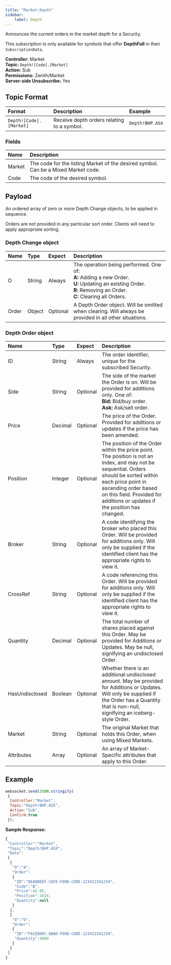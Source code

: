 ```yaml
---
title: "Market:Depth"
sidebar:
    label: Depth
---
```


Announces the current orders in the market depth for a Security.

This subscription is only available for symbols that offer **DepthFull** in their `SubscriptionData`.

**Controller:** Market\
**Topic:** `Depth![Code].[Market]`\
**Action:** Sub\
**Permissions:** Zenith/Market\
**Server-side Unsubscribe:** Yes

## Topic Format

| Format                     | Description | Example
| :------------------------- | :--- | :--- |
| `Depth![Code].[Market]` | Receive depth orders relating to a symbol. | `Depth!BHP.ASX` |

### Fields

| Name | Description
| :--- | :--- |
| Market | The code for the listing Market of the desired symbol. Can be a Mixed Market code. |
| Code | The code of the desired symbol. |

## Payload

An ordered array of zero or more Depth Change objects, to be applied in sequence.

Orders are not provided in any particular sort order. Clients will need to apply appropriate sorting.

### Depth Change object

| Name   | Type    | Expect   | Description |
| :------| :------ | :------- | :--- |
| O      | String  | Always   | The operation being performed. One of:<br>**A:** Adding a new Order.<br>**U:** Updating an existing Order.<br>**R:** Removing an Order.<br>**C:** Clearing all Orders. |
| Order  | Object  | Optional | A Depth Order object. Will be omitted when clearing. Will always be provided in all other situations. |

### Depth Order object

| Name           | Type    | Expect   | Description |
| :------------- | :------ | :------- | :--- |
| ID             | String  | Always   | The order identifier, unique for the subscribed Security. |
| Side           | String  | Optional | The side of the market the Order is on. Will be provided for additions only. One of:<br>**Bid:** Bid/buy order.<br>**Ask:** Ask/sell order. |
| Price          | Decimal | Optional | The price of the Order. Provided for additions or updates if the price has been amended. |
| Position       | Integer | Optional | The position of the Order within the price point. The position is not an index, and may not be sequential. Orders should be sorted within each price point in ascending order based on this field. Provided for additions or updates if the position has changed. |
| Broker         | String  | Optional | A code identifying the broker who placed this Order. Will be provided for additions only. Will only be supplied if the identified client has the appropriate rights to view it. |
| CrossRef       | String  | Optional | A code referencing this Order. Will be provided for additions only. Will only be supplied if the identified client has the appropriate rights to view it. |
| Quantity       | Decimal | Optional | The total number of shares placed against this Order. May be provided for Additions or Updates. May be null, signifying an undisclosed Order. |
| HasUndisclosed | Boolean | Optional | Whether there is an additional undisclosed amount. May be provided for Additions or Updates. Will only be supplied if the Order has a Quantity that is non-null, signifying an iceberg-style Order. |
| Market         | String  | Optional | The original Market that holds this Order, when using Mixed Markets. |
| Attributes     | Array   | Optional | An array of Market-Specific attributes that apply to this Order. |

## Example

```javascript
websocket.send(JSON.stringify(
 {
  Controller:"Market",
  Topic:"Depth!BHP.ASX",
  Action:"Sub",
  Confirm:true
 });
```

**Sample Response:**

```javascript
{
 "Controller":"Market",
 "Topic":"Depth!BHP.ASX",
 "Data":
 [
  {
   "O":"A",
   "Order":
   {
    "ID":"DEADBEEF-CAFE-F00D-C0DE-123412341234",
    "Side":"B",
    "Price":42.05,
    "Position":1024,
    "Quantity":null
   }
  },
  {
   "O":"U",
   "Order":
   {
    "ID":"FACEB00C-8BAD-F00D-C0DE-123412341234",
    "Quantity":5000
   }
  }
 ]
}
```

